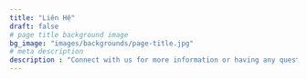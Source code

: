 ```yaml
---
title: "Liên Hệ"
draft: false
# page title background image
bg_image: "images/backgrounds/page-title.jpg"
# meta description
description : "Connect with us for more information or having any questions. We're always willing for help!."
---
```

